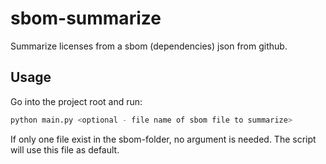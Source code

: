 # sbom-summarize

Summarize licenses from a sbom (dependencies) json from github.

## Usage

Go into the project root and run:

```bash
python main.py <optional - file name of sbom file to summarize>
```

If only one file exist in the sbom-folder, no argument is needed. The script will use this file as default.